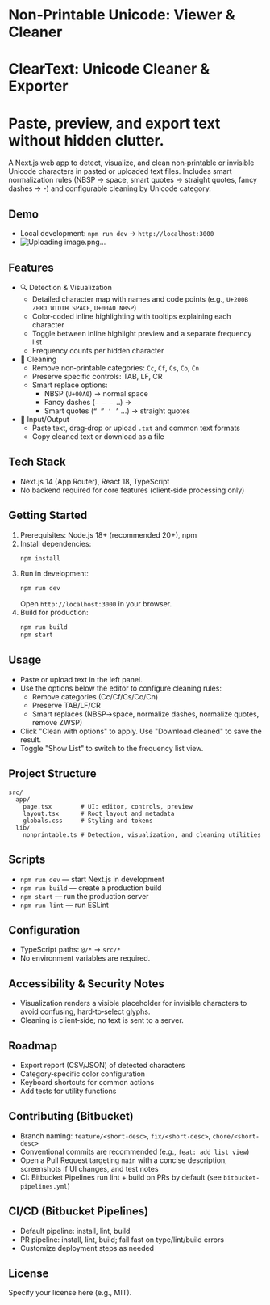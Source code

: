 # Non‑Printable Unicode: Viewer & Cleaner

# ClearText: Unicode Cleaner & Exporter
# Paste, preview, and export text without hidden clutter.

A Next.js web app to detect, visualize, and clean non‑printable or invisible Unicode characters in pasted or uploaded text files. Includes smart normalization rules (NBSP → space, smart quotes → straight quotes, fancy dashes → -) and configurable cleaning by Unicode category.

## Demo

- Local development: `npm run dev` → `http://localhost:3000`
- ![Uploading image.png…]()


## Features

- 🔍 Detection & Visualization
  - Detailed character map with names and code points (e.g., `U+200B ZERO WIDTH SPACE`, `U+00A0 NBSP`)
  - Color‑coded inline highlighting with tooltips explaining each character
  - Toggle between inline highlight preview and a separate frequency list
  - Frequency counts per hidden character
- 🧹 Cleaning
  - Remove non‑printable categories: `Cc`, `Cf`, `Cs`, `Co`, `Cn`
  - Preserve specific controls: TAB, LF, CR
  - Smart replace options:
    - NBSP (`U+00A0`) → normal space
    - Fancy dashes (`– — − …`) → `-`
    - Smart quotes (`“ ” ‘ ’` …) → straight quotes
- 📄 Input/Output
  - Paste text, drag‑drop or upload `.txt` and common text formats
  - Copy cleaned text or download as a file

## Tech Stack

- Next.js 14 (App Router), React 18, TypeScript
- No backend required for core features (client‑side processing only)

## Getting Started

1. Prerequisites: Node.js 18+ (recommended 20+), npm
2. Install dependencies:
   ```bash
   npm install
   ```
3. Run in development:
   ```bash
   npm run dev
   ```
   Open `http://localhost:3000` in your browser.
4. Build for production:
   ```bash
   npm run build
   npm start
   ```

## Usage

- Paste or upload text in the left panel.
- Use the options below the editor to configure cleaning rules:
  - Remove categories (Cc/Cf/Cs/Co/Cn)
  - Preserve TAB/LF/CR
  - Smart replaces (NBSP→space, normalize dashes, normalize quotes, remove ZWSP)
- Click "Clean with options" to apply. Use "Download cleaned" to save the result.
- Toggle "Show List" to switch to the frequency list view.

## Project Structure

```
src/
  app/
    page.tsx        # UI: editor, controls, preview
    layout.tsx      # Root layout and metadata
    globals.css     # Styling and tokens
  lib/
    nonprintable.ts # Detection, visualization, and cleaning utilities
```

## Scripts

- `npm run dev` — start Next.js in development
- `npm run build` — create a production build
- `npm start` — run the production server
- `npm run lint` — run ESLint

## Configuration

- TypeScript paths: `@/*` → `src/*`
- No environment variables are required.

## Accessibility & Security Notes

- Visualization renders a visible placeholder for invisible characters to avoid confusing, hard‑to‑select glyphs.
- Cleaning is client‑side; no text is sent to a server.

## Roadmap

- Export report (CSV/JSON) of detected characters
- Category‑specific color configuration
- Keyboard shortcuts for common actions
- Add tests for utility functions

## Contributing (Bitbucket)

- Branch naming: `feature/<short-desc>`, `fix/<short-desc>`, `chore/<short-desc>`
- Conventional commits are recommended (e.g., `feat: add list view`)
- Open a Pull Request targeting `main` with a concise description, screenshots if UI changes, and test notes
- CI: Bitbucket Pipelines run lint + build on PRs by default (see `bitbucket-pipelines.yml`)

## CI/CD (Bitbucket Pipelines)

- Default pipeline: install, lint, build
- PR pipeline: install, lint, build; fail fast on type/lint/build errors
- Customize deployment steps as needed

## License

Specify your license here (e.g., MIT). 
